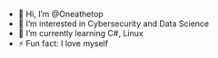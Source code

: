 - 👋 Hi, I’m @Oneathetop
- 👀 I’m interested in Cybersecurity and Data Science
- 🌱 I’m currently learning C#, Linux
- ⚡ Fun fact: I love myself

